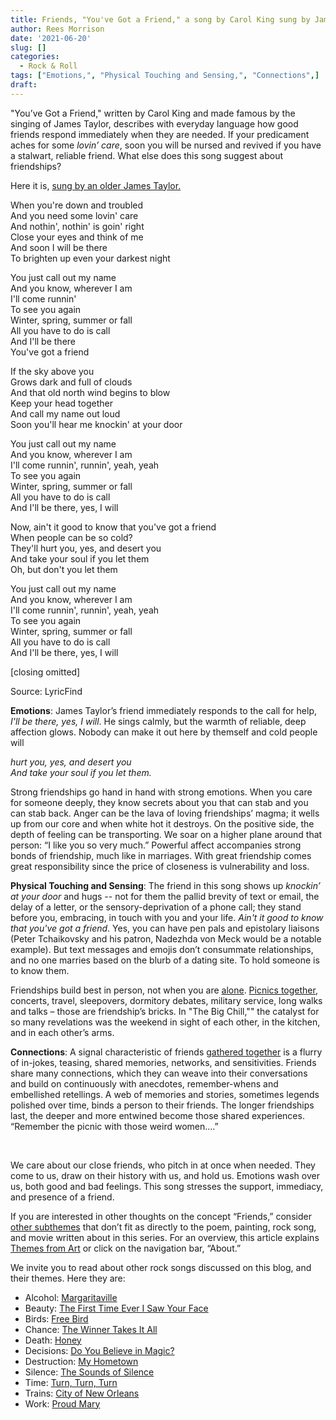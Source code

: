 ```yaml
---
title: Friends, "You've Got a Friend," a song by Carol King sung by James Taylor
author: Rees Morrison
date: '2021-06-20'
slug: []
categories:
  - Rock & Roll
tags: ["Emotions,", "Physical Touching and Sensing,", "Connections",]
draft: 
---
```


"You’ve Got a Friend," written by Carol King and made famous by the singing of James Taylor, describes with everyday language how good friends respond immediately when they are needed.  If your predicament aches for some *lovin’ care*, soon you will be nursed and revived if you have a stalwart, reliable friend.  What else does this song suggest about friendships?  

<!--more-->

Here it is, [sung by an older James Taylor.](https://www.youtube.com/watch?v=3WJ1cf3nrLE)


When you're down and troubled  
And you need some lovin' care  
And nothin', nothin' is goin' right  
Close your eyes and think of me  
And soon I will be there  
To brighten up even your darkest night  

You just call out my name  
And you know, wherever I am  
I'll come runnin'  
To see you again  
Winter, spring, summer or fall  
All you have to do is call  
And I'll be there  
You've got a friend  

If the sky above you  
Grows dark and full of clouds  
And that old north wind begins to blow  
Keep your head together  
And call my name out loud  
Soon you'll hear me knockin' at your door  

You just call out my name  
And you know, wherever I am  
I'll come runnin', runnin', yeah, yeah  
To see you again  
Winter, spring, summer or fall  
All you have to do is call  
And I'll be there, yes, I will  

Now, ain't it good to know that you've got a friend  
When people can be so cold?  
They'll hurt you, yes, and desert you  
And take your soul if you let them  
Oh, but don't you let them  

You just call out my name  
And you know, wherever I am  
I'll come runnin', runnin', yeah, yeah  
To see you again  
Winter, spring, summer or fall  
All you have to do is call  
And I'll be there, yes, I will  

[closing omitted]

Source: LyricFind

**Emotions**:  James Taylor’s friend immediately responds to the call for help, *I'll be there, yes, I will*.  He sings calmly, but the warmth of reliable, deep affection glows.  Nobody can make it out here by themself and cold people will 

*hurt you, yes, and desert you*  
*And take your soul if you let them.*  

Strong friendships go hand in hand with strong emotions.  When you care for someone deeply, they know secrets about you that can stab and you can stab back.  Anger can be the lava of loving friendships’ magma; it wells up from our core and when white hot it destroys.  On the positive side, the depth of feeling can be transporting.  We soar on a higher plane around that person: “I like you so very much.”  Powerful affect accompanies strong bonds of friendship, much like in marriages.  With great friendship comes great responsibility since the price of closeness is vulnerability and loss.

**Physical Touching and Sensing**: The friend in this song shows up *knockin’ at your door* and hugs -- not for them the pallid brevity of text or email, the delay of a letter, or the sensory-deprivation of a phone call; they stand before you, embracing, in touch with you and your life.  *Ain't it good to know that you've got a friend*.  Yes, you can have pen pals and epistolary liaisons (Peter Tchaikovsky and his patron, Nadezhda von Meck would be a notable example).  But text messages and emojis don’t consummate relationships, and no one marries based on the blurb of a dating site.  To hold someone is to know them.

Friendships build best in person, not when you are [alone](https://themesfromart.com/post/2021-06-20-friends-alone-a-poem-by-maya-angelou/friendsalone/).  [Picnics together](https://themesfromart.com/post/2021-06-20-friends-luncheon-on-the-grass-a-painting-by-edouard-manet/friendsluncheon/), concerts, travel, sleepovers, dormitory debates, military service, long walks and talks – those are friendship’s bricks.  In "The Big Chill,"" the catalyst for so many revelations was the weekend in sight of each other, in the kitchen, and in each other’s arms.

**Connections**: A signal characteristic of friends [gathered together](https://themesfromart.com/post/2021-06-20-friends-the-big-chill-a-movied-directed-by-lawrence-kasdan/friendschill/) is a flurry of in-jokes, teasing, shared memories, networks, and sensitivities.  Friends share many connections, which they can weave into their conversations and build on continuously with anecdotes, remember-whens and embellished retellings.  A web of memories and stories, sometimes legends polished over time, binds a person to their friends.  The longer friendships last, the deeper and more entwined become those shared experiences.  “Remember the picnic with those weird women….”    

&nbsp;

We care about our close friends, who pitch in at once when needed.  They come to us, draw on their history with us, and hold us.  Emotions wash over us, both good and bad feelings.  This song stresses the support, immediacy, and presence of a friend.

If you are interested in other thoughts on the concept “Friends,” consider [other subthemes](https://themesfromart.com/post/2021-06-20-friends-additional-subthemes/friendsaddl/) that don’t fit as directly to the poem, painting, rock song, and movie written about in this series.  For an overview, this article explains [Themes from Art](http://bit.ly/3sRXopI) or click on the navigation bar, “About.”

We invite you to read about other rock songs discussed on this blog, and their themes.  Here they are: 

* Alcohol: [Margaritaville](https://themesfromart.com/post/2021-02-01-alcohol-margaritaville-buffet/alcoholmargarita/)
* Beauty: [The First Time Ever I Saw Your Face](https://themesfromart.com/post/2021-04-21-beautyflack/beautyflack/)
* Birds: [Free Bird]( https://themesfromart.com/post/2021-06-07-birds-free-bird-a-song-by-lynyrd-skynyrd/birdsfreebird/)
* Chance: [The Winner Takes It All](https://themesfromart.com/post/2021-03-14-chancechurch/chancechurch/)
* Death: [Honey](https://themesfromart.com/post/2021-05-03-death-from-honey-sung-by-bobby-goldsboro/deathhoney/)
* Decisions: [Do You Believe in Magic?](https://themesfromart.com/post/2021-02-08-decisions-from-do-you-believe-in-magic-a-song-by-the-lovin-spoonful/decisionsmagicspoonful/)
* Destruction:	[My Hometown](https://themesfromart.com/post/2021-02-18-destruction-from-my-hometown-a-rock-ballad-by-bruce-springsteen/destructhometown/)
* Silence: [The Sounds of Silence](https://themesfromart.com/post/2021-04-08-silencesounds/silencesounds/)
* Time:	[Turn, Turn, Turn](https://themesfromart.com/post/2021-03-08-time-from-turn-turn-turn-by-the-byrds/timeturnturn/)
* Trains: [City of New Orleans](https://themesfromart.com/post/2021-05-10-trainsorleans/trainsorleans/)
* Work:	 [Proud Mary](https://themesfromart.com/post/2021-02-26-workproud/workproud/)


